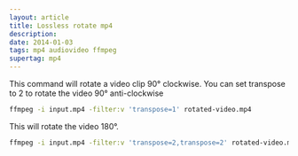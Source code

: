 ```yaml
---
layout: article
title: Lossless rotate mp4
description:
date: 2014-01-03
tags: mp4 audiovideo ffmpeg
supertag: mp4
---
```


This command will rotate a video clip 90° clockwise. You can set transpose to 2 to rotate the video 90° anti-clockwise

```bash
ffmpeg -i input.mp4 -filter:v 'transpose=1' rotated-video.mp4
```

This will rotate the video 180°.

```bash
ffmpeg -i input.mp4 -filter:v 'transpose=2,transpose=2' rotated-video.mp4
```
